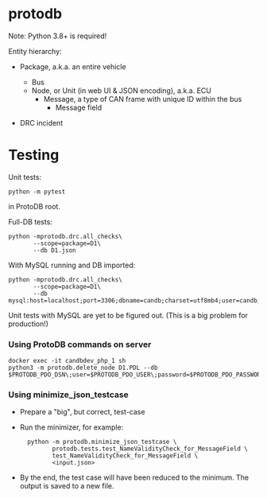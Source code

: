 # protodb

Note: Python 3.8+ is required!

Entity hierarchy:

- Package, a.k.a. an entire vehicle
    - Bus
    - Node, or Unit (in web UI & JSON encoding), a.k.a. ECU
        - Message, a type of CAN frame with unique ID within the bus
            - Message field

- DRC incident

# Testing

Unit tests:

    python -m pytest

in ProtoDB root.

Full-DB tests:

    python -mprotodb.drc.all_checks\
           --scope=package=D1\
           --db D1.json

With MySQL running and DB imported:

    python -mprotodb.drc.all_checks\
           --scope=package=D1\
           --db mysql:host=localhost;port=3306;dbname=candb;charset=utf8mb4;user=candb;password=password;collation=utf8mb4_general_ci

Unit tests with MySQL are yet to be figured out. (This is a big problem for production!)

### Using ProtoDB commands on server

    docker exec -it candbdev_php_1 sh
    python3 -m protodb.delete_node D1.PDL --db $PROTODB_PDO_DSN\;user=$PROTODB_PDO_USER\;password=$PROTODB_PDO_PASSWORD

### Using minimize_json_testcase

- Prepare a "big", but correct, test-case
- Run the minimizer, for example:

        python -m protodb.minimize_json_testcase \
               protodb.tests.test_NameValidityCheck_for_MessageField \
               test_NameValidityCheck_for_MessageField \
               <input.json>

- By the end, the test case will have been reduced to the minimum.
  The output is saved to a new file.
